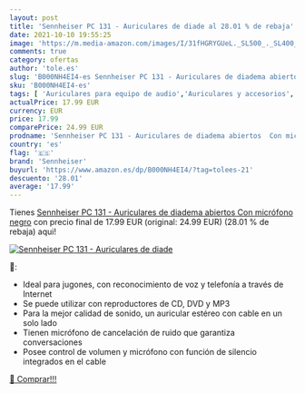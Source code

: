 ```yaml
---
layout: post
title: 'Sennheiser PC 131 - Auriculares de diade al 28.01 % de rebaja'
date: 2021-10-10 19:55:25
image: 'https://m.media-amazon.com/images/I/31fHGRYGUeL._SL500_._SL400_.jpg'
comments: true
category: ofertas
author: 'tole.es'
slug: 'B000NH4EI4-es Sennheiser PC 131 - Auriculares de diadema abiertos Con...'
sku: 'B000NH4EI4-es'
tags: [ 'Auriculares para equipo de audio','Auriculares y accesorios','Electrónica','auriculares','sennheiser', ]
actualPrice: 17.99 EUR
currency: EUR
price: 17.99
comparePrice: 24.99 EUR
prodname: 'Sennheiser PC 131 - Auriculares de diadema abiertos  Con micrófono   negro'
country: 'es'
flag: '🇪🇸'
brand: 'Sennheiser'
buyurl: 'https://www.amazon.es/dp/B000NH4EI4/?tag=tolees-21'
descuento: '28.01'
average: '17.99'
---
```


Tienes [Sennheiser PC 131 - Auriculares de diadema abiertos  Con micrófono   negro](https://www.amazon.es/dp/B000NH4EI4/?tag=tolees-21) con precio final de  17.99 EUR (original: 24.99 EUR) (28.01 %  de rebaja) aqui!

[![Sennheiser PC 131 - Auriculares de diade](https://m.media-amazon.com/images/I/31fHGRYGUeL._SL500_._SL400_.jpg)](https://www.amazon.es/dp/B000NH4EI4/?tag=tolees-21)

🔎:

- Ideal para jugones, con reconocimiento de voz y telefonía a través de Internet
- Se puede utilizar con reproductores de CD, DVD y MP3
- Para la mejor calidad de sonido, un auricular estéreo con cable en un solo lado
- Tienen micrófono de cancelación de ruido que garantiza conversaciones
- Posee control de volumen y micrófono con función de silencio integrados en el cable

[🛒 Comprar!!!](https://www.amazon.es/dp/B000NH4EI4/?tag=tolees-21)
